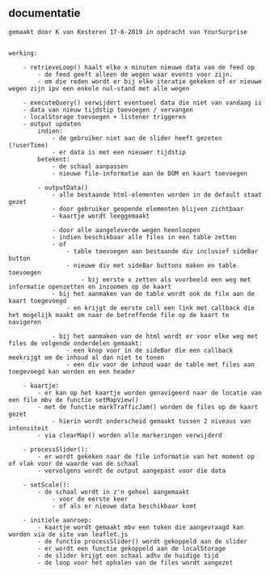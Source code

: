 documentatie
------------

	gemaakt door K van Kesteren 17-6-2019 in opdracht van YourSurprise
	
	
	werking:
	
		- retrieveLoop() haalt elke x minuten nieuwe data van de feed op
			- de feed geeft alleen de wegen waar events voor zijn.
			- om die reden wordt er bij elke iteratie gekeken of er nieuwe wegen zijn ipv een enkele nul-stand met alle wegen
			
		- executeQuery() verwijdert eventueel data die niet van vandaag is
		- data van nieuw tijdstip toevoegen / vervangen
		- localStorage toevoegen + listener triggeren
		- output updaten 
			indien:
				- de gebruiker niet aan de slider heeft gezeten (!userTime)
				- er data is met een nieuwer tijdstip
			betekent:
				- de schaal aanpassen
				- nieuwe file-informatie aan de DOM en kaart toevoegen
			
			- outputData()
				- alle bestaande html-elementen worden in de default staat gezet
				- door gebruiker geopende elementen blijven zichtbaar
				- kaartje wordt leeggemaakt
				
				- door alle aangeleverde wegen heenloopen
				- indien beschikbaar alle files in een table zetten
				- of
					- table toevoegen aan bestaande div inclusief sideBar button
					- nieuwe div met sideBar buttons maken en table toevoegen
						- bij eerste x zetten als voorbeeld een weg met informatie openzetten en inzoomen op de kaart
				- bij het aanmaken van de table wordt ook de file aan de kaart toegevoegd
					- en krijgt de eerste cell een link met callback die het mogelijk maakt om naar de betreffende file op de kaart te navigeren
					
				- bij het aanmaken van de html wordt er voor elke weg met files de volgende onderdelen gemaakt:
					- een knop voor in de sideBar die een callback meekrijgt om de inhoud al dan niet te tonen
					- een div voor de inhoud waar de table met files aan toegevoegd kan worden en een header
				
		- kaartje:
			- er kan op het kaartje worden genavigeerd naar de locatie van een file mbv de functie setMapView() 
			- met de functie markTrafficJam() worden de files op de kaart gezet
				- hierin wordt onderscheid gemaakt tussen 2 niveaus van intensiteit
			- via clearMap() worden alle markeringen verwijderd
		
		- processSlider(): 
			- er wordt gekeken naar de file informatie van het moment op of vlak voor de waarde van de schaal
			- vervolgens wordt de output aangepast voor die data
		
		- setScale():
			- de schaal wordt in z'n geheel aangemaakt
				- voor de eerste keer
				- of als er nieuwe data beschikbaar komt
		
		- initiele aanroep:
			- kaartje wordt gemaakt mbv een token die aangevraagd kan worden via de site van leaflet.js
			- de functie processSlider() wordt gekoppeld aan de slider
			- er wordt een functie gekoppeld aan de localStorage
			- de slider krijgt een schaal adhv de huidige tijd
			- de loop voor het ophalen van de files wordt aangezet